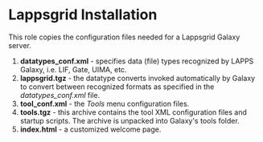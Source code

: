 # Lappsgrid Installation

This role copies the configuration files needed for a Lappsgrid Galaxy server.

1. **datatypes_conf.xml** - specifies data (file) types recognized by LAPPS Galaxy, i.e. LIF, Gate, UIMA, etc.
2. **lappsgrid.tgz** - the datatype converts invoked automatically by Galaxy to convert between recognized formats as specified in the *datatypes_conf.xml* file.
3. **tool_conf.xml** - the *Tools* menu configuration files.
4. **tools.tgz** - this archive contains the tool XML configuration files and startup scripts. The archive is unpacked into Galaxy's tools folder.
5. **index.html** - a customized welcome page.

